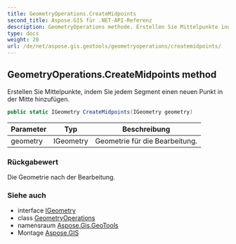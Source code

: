 ```yaml
---
title: GeometryOperations.CreateMidpoints
second_title: Aspose.GIS für .NET-API-Referenz
description: GeometryOperations methode. Erstellen Sie Mittelpunkte indem Sie jedem Segment einen neuen Punkt in der Mitte hinzufügen.
type: docs
weight: 20
url: /de/net/aspose.gis.geotools/geometryoperations/createmidpoints/
---
```

## GeometryOperations.CreateMidpoints method

Erstellen Sie Mittelpunkte, indem Sie jedem Segment einen neuen Punkt in der Mitte hinzufügen.

```csharp
public static IGeometry CreateMidpoints(IGeometry geometry)
```

| Parameter | Typ | Beschreibung |
| --- | --- | --- |
| geometry | IGeometry | Geometrie für die Bearbeitung. |

### Rückgabewert

Die Geometrie nach der Bearbeitung.

### Siehe auch

* interface [IGeometry](../../../aspose.gis.geometries/igeometry/)
* class [GeometryOperations](../)
* namensraum [Aspose.Gis.GeoTools](../../geometryoperations/)
* Montage [Aspose.GIS](../../../)


